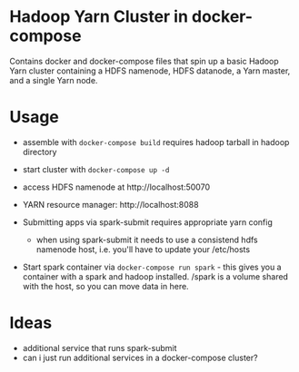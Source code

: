 # Hadoop Yarn Cluster in docker-compose

Contains docker and docker-compose files that spin up a basic Hadoop Yarn cluster containing a HDFS namenode, HDFS datanode, a Yarn master,
and a single Yarn node.

# Usage

- assemble with `docker-compose build` requires hadoop tarball in hadoop directory
- start cluster with `docker-compose up -d`
- access HDFS namenode at http://localhost:50070
- YARN resource manager: http://localhost:8088
- Submitting apps via spark-submit requires appropriate yarn config
  - when using spark-submit it needs to use a consistend hdfs namenode host, i.e. you'll have to update your /etc/hosts

- Start spark container via `docker-compose run spark` - this gives you a container with a spark and hadoop installed. /spark is a volume shared with the host, so you can move data in here.

# Ideas

- additional service that runs spark-submit
- can i just run additional services in a docker-compose cluster?


